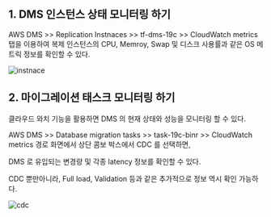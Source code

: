 ## 1. DMS 인스턴스 상태 모니터링 하기 ##

AWS DMS >> Replication Instnaces >> tf-dms-19c >> CloudWatch metrics 탭을 이용하여 복제 인스턴스의 CPU, Memroy, Swap 및 디스크 사용률과 같은 OS 메트릭 정보를 확인할 수 있다. 

![instnace](https://github.com/gnosia93/postgres-terraform/blob/main/dms/images/dms-monitoring-instance.png)




## 2. 마이그레이션 태스크 모니터링 하기 ##

클라우드 와치 기능을 활용하면 DMS 의 현재 상태와 성능을 모니터링 할 수 있다.

AWS DMS >> Database migration tasks >> task-19c-binr >> CloudWatch metrics 경로 화면에서 상단 콤보 박스에서 CDC 를 선택하면,

DMS 로 유입되는 변경량 및 각종 latency 정보를 확인할 수 있다. 

CDC 뿐만아니라, Full load, Validation 등과 같은 추가적으로 정보 역시 확인 가능하다. 

![cdc](https://github.com/gnosia93/postgres-terraform/blob/main/dms/images/dms-monitoring-cdc.png)



